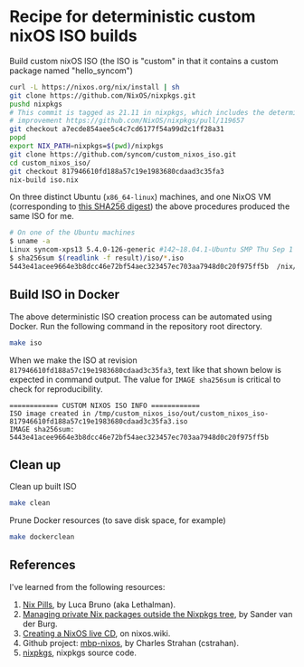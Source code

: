 # Recipe for deterministic custom nixOS ISO builds

Build custom nixOS ISO (the ISO is "custom" in that it contains a custom package
named "hello_syncom")

```bash
curl -L https://nixos.org/nix/install | sh
git clone https://github.com/NixOS/nixpkgs.git
pushd nixpkgs
# This commit is tagged as 21.11 in nixpkgs, which includes the determinism
# improvement https://github.com/NixOS/nixpkgs/pull/119657
git checkout a7ecde854aee5c4c7cd6177f54a99d2c1ff28a31
popd
export NIX_PATH=nixpkgs=$(pwd)/nixpkgs
git clone https://github.com/syncom/custom_nixos_iso.git
cd custom_nixos_iso/
git checkout 817946610fd188a57c19e1983680cdaad3c35fa3
nix-build iso.nix
```

On three distinct Ubuntu (`x86_64-linux`) machines, and one NixOS VM
(corresponding to [this SHA256
digest](https://releases.nixos.org/nixos/20.09/nixos-20.09.4154.33824cdf8e4/nixos-20.09.4154.33824cdf8e4-x86_64-linux.ova.sha256))
the above procedures produced the same ISO for me.

```bash
# On one of the Ubuntu machines
$ uname -a
Linux syncom-xps13 5.4.0-126-generic #142~18.04.1-Ubuntu SMP Thu Sep 1 16:25:16 UTC 2022 x86_64 x86_64 x86_64 GNU/Linux
$ sha256sum $(readlink -f result)/iso/*.iso
5443e41acee9664e3b8dcc46e72bf54aec323457ec703aa7948d0c20f975ff5b  /nix/store/k4fa432jpfjs0wivi736dacs59jra466-nixos-21.11pre-git-x86_64-linux.iso/iso/nixos-21.11pre-git-x86_64-linux.iso
```

## Build ISO in Docker

The above deterministic ISO creation process can be automated using Docker.
Run the following command in the repository root directory.

```bash
make iso
```

When we make the ISO at revision
`817946610fd188a57c19e1983680cdaad3c35fa3`, text like that shown below
is expected in command output. The value for `IMAGE sha256sum` is
critical to check for reproducibility.

```text
============ CUSTOM NIXOS ISO INFO ============
ISO image created in /tmp/custom_nixos_iso/out/custom_nixos_iso-817946610fd188a57c19e1983680cdaad3c35fa3.iso
IMAGE sha256sum: 5443e41acee9664e3b8dcc46e72bf54aec323457ec703aa7948d0c20f975ff5b
```

## Clean up

Clean up built ISO

```bash
make clean
```

Prune Docker resources (to save disk space, for example)

```bash
make dockerclean
```

## References

I've learned from the following resources:

1. [Nix Pills](https://nixos.org/guides/nix-pills/), by Luca Bruno (aka
Lethalman).
2. [Managing private Nix packages outside the Nixpkgs
tree](http://sandervanderburg.blogspot.com/2014/07/managing-private-nix-packages-outside.html?m=1),
by Sander van der Burg.
3. [Creating a NixOS live
CD](https://nixos.wiki/wiki/Creating_a_NixOS_live_CD), on nixos.wiki.
4. Github project: [mbp-nixos](https://github.com/cstrahan/mbp-nixos), by
Charles Strahan (cstrahan).
5. [nixpkgs](https://github.com/NixOS/nixpkgs), nixpkgs source code.
